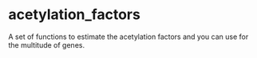 # acetylation_factors
A set of functions to estimate the acetylation factors and you can use for the multitude of genes. 
